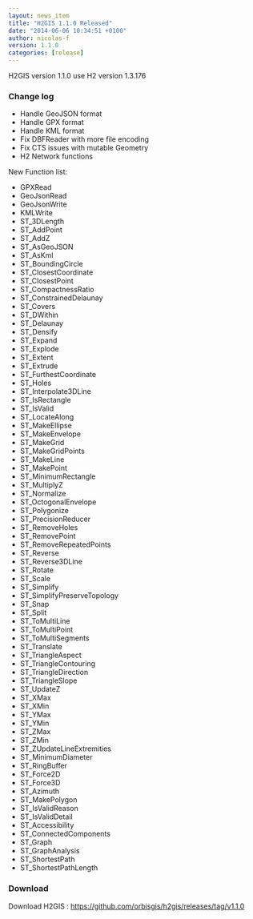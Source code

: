 ```yaml
---
layout: news_item
title: "H2GIS 1.1.0 Released"
date: "2014-06-06 10:34:51 +0100"
author: nicolas-f
version: 1.1.0
categories: [release]
---
```


H2GIS version 1.1.0 use H2 version 1.3.176

### Change log ###

 * Handle GeoJSON format
 * Handle GPX format
 * Handle KML format
 * Fix DBFReader with more file encoding
 * Fix CTS issues with mutable Geometry
 * H2 Network functions

New Function list:

 * GPXRead
 * GeoJsonRead
 * GeoJsonWrite
 * KMLWrite
 * ST_3DLength
 * ST_AddPoint
 * ST_AddZ
 * ST_AsGeoJSON
 * ST_AsKml
 * ST_BoundingCircle
 * ST_ClosestCoordinate
 * ST_ClosestPoint
 * ST_CompactnessRatio
 * ST_ConstrainedDelaunay
 * ST_Covers
 * ST_DWithin
 * ST_Delaunay
 * ST_Densify
 * ST_Expand
 * ST_Explode
 * ST_Extent
 * ST_Extrude
 * ST_FurthestCoordinate
 * ST_Holes
 * ST_Interpolate3DLine
 * ST_IsRectangle
 * ST_IsValid
 * ST_LocateAlong
 * ST_MakeEllipse
 * ST_MakeEnvelope
 * ST_MakeGrid
 * ST_MakeGridPoints
 * ST_MakeLine
 * ST_MakePoint
 * ST_MinimumRectangle
 * ST_MultiplyZ
 * ST_Normalize
 * ST_OctogonalEnvelope
 * ST_Polygonize
 * ST_PrecisionReducer
 * ST_RemoveHoles
 * ST_RemovePoint
 * ST_RemoveRepeatedPoints
 * ST_Reverse
 * ST_Reverse3DLine
 * ST_Rotate
 * ST_Scale
 * ST_Simplify
 * ST_SimplifyPreserveTopology
 * ST_Snap
 * ST_Split
 * ST_ToMultiLine
 * ST_ToMultiPoint
 * ST_ToMultiSegments
 * ST_Translate
 * ST_TriangleAspect
 * ST_TriangleContouring
 * ST_TriangleDirection
 * ST_TriangleSlope
 * ST_UpdateZ
 * ST_XMax
 * ST_XMin
 * ST_YMax
 * ST_YMin
 * ST_ZMax
 * ST_ZMin
 * ST_ZUpdateLineExtremities
 * ST_MinimumDiameter
 * ST_RingBuffer
 * ST_Force2D
 * ST_Force3D
 * ST_Azimuth
 * ST_MakePolygon
 * ST_IsValidReason
 * ST_IsValidDetail
 * ST_Accessibility
 * ST_ConnectedComponents
 * ST_Graph
 * ST_GraphAnalysis
 * ST_ShortestPath
 * ST_ShortestPathLength


### Download ###

Download H2GIS : <a href="https://github.com/orbisgis/h2gis/releases/tag/v1.1.0" target="_blank">https://github.com/orbisgis/h2gis/releases/tag/v1.1.0</a>
